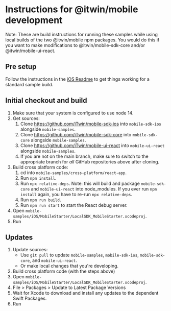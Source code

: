 # Instructions for @itwin/mobile development

Note: These are build instructions for running these samples while using local builds of the two @itwin/mobile npm packages. You would do this if you want to make modifications to @itwin/mobile-sdk-core and/or @itwin/mobile-ui-react.

## Pre setup

Follow the instructions in the [iOS Readme](../../README.md) to get things working for a standard sample build.

## Initial checkout and build

1. Make sure that your system is configured to use node 14.
1. Get sources:
    1. Clone https://github.com/iTwin/mobile-sdk-ios into `mobile-sdk-ios` alongside `mobile-samples`.
    1. Clone https://github.com/iTwin/mobile-sdk-core into `mobile-sdk-core` alongside `mobile-samples`.
    1. Clone https://github.com/iTwin/mobile-ui-react into `mobile-ui-react` alongside `mobile-samples`.
    1. If you are not on the main branch, make sure to switch to the appropriate branch for _all_ GitHub repositories above after cloning.
1. Build cross platform code:
    1. cd into `mobile-samples/cross-platform/react-app`.
    1. Run `npm install`.
    1. Run `npx relative-deps`. Note: this will build and package `mobile-sdk-core` and `mobile-ui-react` into node_modules. If you ever run `npm install` again, you have to re-run `npx relative-deps`.
    1. Run `npm run build`.
    1. Run `npm run start` to start the React debug server.
1. Open `mobile-samples/iOS/MobileStarter/LocalSDK_MobileStarter.xcodeproj`.
1. Run

## Updates

1. Update sources:
    - Use `git pull` to update `mobile-samples`, `mobile-sdk-ios`, `mobile-sdk-core`, and `mobile-ui-react`.
    - Or make local changes that you're developing.
1. Build cross platform code (with the steps above)
1. Open `mobile-samples/iOS/MobileStarter/LocalSDK_MobileStarter.xcodeproj`.
1. File > Packages > Update to Latest Package Versions
1. Wait for Xcode to download and install any updates to the dependent Swift Packages.
1. Run

